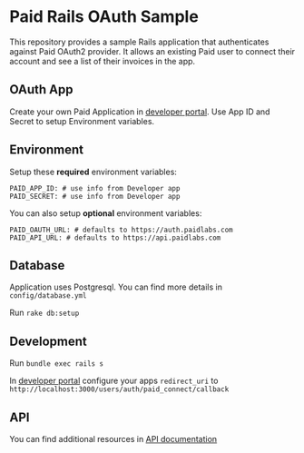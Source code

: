 # Paid Rails OAuth Sample

This repository provides a sample Rails application that authenticates against Paid OAuth2 provider.  It allows an existing Paid user to connect their account and see a list of their invoices in the app.

## OAuth App
Create your own Paid Application in [developer portal](https://developer.paidlabs.com). Use App ID and Secret to setup Environment variables.

## Environment
Setup these **required** environment variables:

```
PAID_APP_ID: # use info from Developer app
PAID_SECRET: # use info from Developer app
```

You can also setup **optional** environment variables:

```
PAID_OAUTH_URL: # defaults to https://auth.paidlabs.com
PAID_API_URL: # defaults to https://api.paidlabs.com
```

## Database
Application uses Postgresql. You can find more details in `config/database.yml`

Run `rake db:setup`

## Development
Run `bundle exec rails s`

In [developer portal](https://developer.paidlabs.com) configure your apps `redirect_uri` to `http://localhost:3000/users/auth/paid_connect/callback`

## API
You can find additional resources in [API documentation](http://docs.paidlabs.com/)
